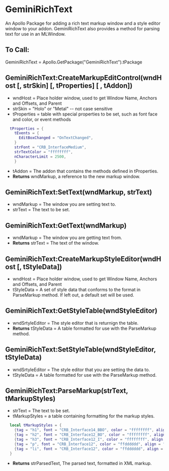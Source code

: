 GeminiRichText
============

An Apollo Package for adding a rich text markup window and a style editor window to your addon. GeminiRichText also provides a method for parsing text for use in an MLWindow.


## To Call: ##
GeminiRichText = Apollo.GetPackage("GeminiRichText").tPackage


## GeminiRichText:CreateMarkupEditControl(wndHost [, strSkin] [, tProperties] [ , tAddon]) ##
- wndHost = Place holder window, used to get Window Name, Anchors and Offsets, and Parent
- strSkin = "Holo" or "Metal" -- not case sensitive
- tProperties = table with special properties to be set, such as font face and color, or event methods
```lua
  tProperties = {
    tEvents = {
      EditBoxChanged = "OnTextChanged",
    }
    strFont = "CRB_InterfaceMedium",
    strTextColor = "ffffffff",
    nCharacterLimit = 2500,
    }
```
- tAddon = The addon that contains the methods defined in tProperties.
- **Returns** wndMarkup, a reference to the new markup window.

## GeminiRichText:SetText(wndMarkup, strText) ##
- wndMarkup = The window you are setting text to.
- strText = The text to be set.

## GeminiRichText:GetText(wndMarkup) ##
- wndMarkup = The window you are getting text from.
- **Returns** strText = The text of the window.

## GeminiRichText:CreateMarkupStyleEditor(wndHost [, tStyleData]) ##
- wndHost = Place holder window, used to get Window Name, Anchors and Offsets, and Parent
- tStyleData = A set of style data that conforms to the format in ParseMarkup method. If left out, a default set will be used.

## GeminiRichText:GetStyleTable(wndStyleEditor) ##
- wndSrtyleEditor = The style editor that is returnign the table.
- **Returns** tStyleData = A table formatted for use with the ParseMarkup method.

## GeminiRichText:SetStyleTable(wndStyleEditor, tStyleData) ##
- wndSrtyleEditor = The style editor that you are setting the data to.
- tStyleData = A table formatted for use with the ParseMarkup method.

## GeminiRichText:ParseMarkup(strText, tMarkupStyles) ##
- strText = The text to be set.
- tMarkupStyles = a table containing formatting for the markup styles.

```lua
  local tMarkupStyles = {
    {tag = "h1", font = "CRB_Interface14_BBO", color = "ffffffff", align = "Center"},
    {tag = "h2", font = "CRB_Interface12_BO", color = "ffffffff", align = "Left"},
    {tag = "h3", font = "CRB_Interface12_I", color = "ffffffff", align = "Left"},
    {tag = "p", font = "CRB_Interface12", color = "ffdddddd", align = "Left"},
    {tag = "li", font = "CRB_Interface12", color = "ffdddddd", align = "Left", bullet = "●", indent = "  "},
  }
```
- **Returns** strParsedText, The parsed text, formatted in XML markup.
